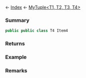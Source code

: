 ← [Index](Api-Index) ← [MyTuple<T1, T2, T3, T4>](VRage.MyTuple`4)

### Summary

```csharp
public public class T4 Item4
```

### Returns

### Example

### Remarks

